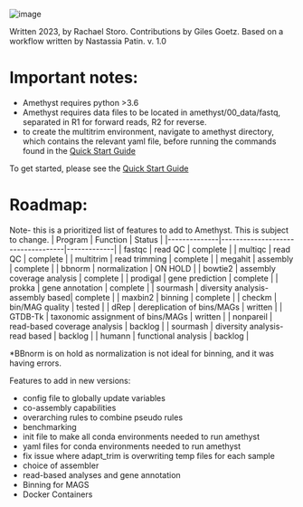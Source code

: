 ![image](https://github.com/rckarns8/amethyst/assets/42095420/f9da1bd9-250e-4607-8512-a125088eabed)


Written 2023, by Rachael Storo. Contributions by Giles Goetz. Based on a workflow written by Nastassia Patin.
v. 1.0
# Important notes:
- Amethyst requires python >3.6 
- Amethyst requires data files to be located in amethyst/00_data/fastq, separated in R1 for forward reads, R2 for reverse.
- to create the multitrim environment, navigate to amethyst directory, which contains the relevant yaml file, before running the commands found in the [Quick Start Guide](https://github.com/rckarns8/amethyst/wiki/0.-Quick-Start-Guide)



To get started, please see the [Quick Start Guide](https://github.com/rckarns8/amethyst/wiki/0.-Quick-Start-Guide)


# Roadmap:
Note- this is a prioritized list of features to add to Amethyst. This is subject to change.
| Program      | Function                          | Status      |
|--------------|-----------------------------------|-------------|
| fastqc       | read QC                           | complete    |
| multiqc      | read QC                           | complete    |
| multitrim    | read trimming                     | complete    |
| megahit      | assembly                          | complete    |
| bbnorm       | normalization                     | ON HOLD     |
| bowtie2      | assembly coverage analysis        | complete    |
| prodigal     | gene prediction                   | complete    |
| prokka       | gene annotation                   | complete    |
| sourmash     | diversity analysis- assembly based| complete    |
| maxbin2      | binning                           | complete    |
| checkm       | bin/MAG quality                   | tested      |
| dRep         | dereplication of bins/MAGs        | written     |
| GTDB-Tk      | taxonomic assignment of bins/MAGs | written     |
| nonpareil    | read-based coverage analysis      | backlog     |
| sourmash     | diversity analysis- read based    | backlog     |
| humann       | functional analysis               | backlog     |


*BBnorm is on hold as normalization is not ideal for binning, and it was having errors.





Features to add in new versions: 
- config file to globally update variables
- co-assembly capabilities
- overarching rules to combine pseudo rules
- benchmarking
- init file to make all conda environments needed to run amethyst
- yaml files for conda environments needed to run amethyst
- fix issue where adapt_trim is overwriting temp files for each sample
- choice of assembler
- read-based analyses and gene annotation
- Binning for MAGS
- Docker Containers 
